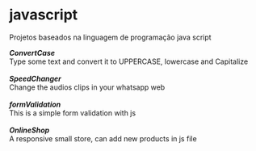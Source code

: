 # javascript
Projetos baseados na linguagem de programação java script

<strong><em>ConvertCase</em></strong><br>
Type some text and convert it to UPPERCASE, lowercase and Capitalize
<br><br>
<strong><em>SpeedChanger</em></strong><br>
Change the audios clips in your whatsapp web
<br><br>
<strong><em>formValidation</em></strong><br>
This is a simple form validation with js
<br><br>
<strong><em>OnlineShop</em></strong><br>
A responsive small store, can add new products in js file
